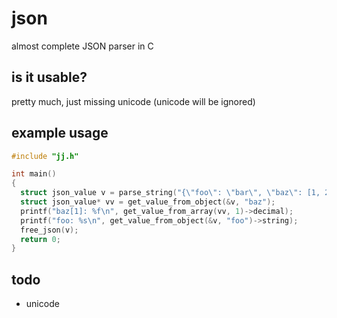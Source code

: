 # json
almost complete JSON parser in C

## is it usable?

pretty much, just missing unicode (unicode will be ignored)

## example usage

```c
#include "jj.h"

int main()
{
  struct json_value v = parse_string("{\"foo\": \"bar\", \"baz\": [1, 2.3, \"three\"]}");
  struct json_value* vv = get_value_from_object(&v, "baz");
  printf("baz[1]: %f\n", get_value_from_array(vv, 1)->decimal);
  printf("foo: %s\n", get_value_from_object(&v, "foo")->string);
  free_json(v);
  return 0;
}
```

## todo

- unicode
